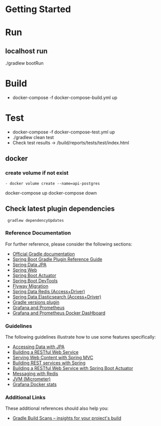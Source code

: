 

# Getting Started

# Run 
   ## localhost run    
 ./gradlew bootRun 
  # Build
  - docker-compose -f docker-compose-build.yml up
 # Test
 - docker-compose -f docker-compose-test.yml up
 - ./gradlew clean test
 - Check test results -> /build/reports/tests/test/index.html
## docker 
   ### create volume  if not exist 
    - docker volume create --name=api-postgres

docker-compose up
docker-compose down 
 ## Check latest plugin dependencies 
     gradlew dependencyUpdates
### Reference Documentation
For further reference, please consider the following sections:

* [Official Gradle documentation](https://docs.gradle.org)
* [Spring Boot Gradle Plugin Reference Guide](https://docs.spring.io/spring-boot/docs/2.2.5.RELEASE/gradle-plugin/reference/html/)
* [Spring Data JPA](https://docs.spring.io/spring-boot/docs/2.2.5.RELEASE/reference/htmlsingle/#boot-features-jpa-and-spring-data)
* [Spring Web](https://docs.spring.io/spring-boot/docs/2.2.5.RELEASE/reference/htmlsingle/#boot-features-developing-web-applications)
* [Spring Boot Actuator](https://docs.spring.io/spring-boot/docs/2.2.5.RELEASE/reference/htmlsingle/#production-ready)
* [Spring Boot DevTools](https://docs.spring.io/spring-boot/docs/2.2.5.RELEASE/reference/htmlsingle/#using-boot-devtools)
* [Flyway Migration](https://docs.spring.io/spring-boot/docs/2.2.5.RELEASE/reference/htmlsingle/#howto-execute-flyway-database-migrations-on-startup)
* [Spring Data Redis (Access+Driver)](https://docs.spring.io/spring-boot/docs/2.2.5.RELEASE/reference/htmlsingle/#boot-features-redis)
* [Spring Data Elasticsearch (Access+Driver)](https://docs.spring.io/spring-boot/docs/2.2.5.RELEASE/reference/htmlsingle/#boot-features-elasticsearch)
* [Gradle versions plugin](https://github.com/ben-manes/gradle-versions-plugin)
* [Grafana and Prometheus](https://prometheus.io/docs/visualization/grafana/)
* [Grafana and Prometheus Docker DasHboard ](https://grafana.com/grafana/dashboards/893)

### Guidelines
The following guidelines illustrate how to use some features specifically:

* [Accessing Data with JPA](https://spring.io/guides/gs/accessing-data-jpa/)
* [Building a RESTful Web Service](https://spring.io/guides/gs/rest-service/)
* [Serving Web Content with Spring MVC](https://spring.io/guides/gs/serving-web-content/)
* [Building REST services with Spring](https://spring.io/guides/tutorials/bookmarks/)
* [Building a RESTful Web Service with Spring Boot Actuator](https://spring.io/guides/gs/actuator-service/)
* [Messaging with Redis](https://spring.io/guides/gs/messaging-redis/)
* [JVM (Micrometer)](https://grafana.com/grafana/dashboards/4701)
* [Grafana Docker stats](https://grafana.com/grafana/dashboards/893)

### Additional Links
These additional references should also help you:

* [Gradle Build Scans – insights for your project's build](https://scans.gradle.com#gradle)

